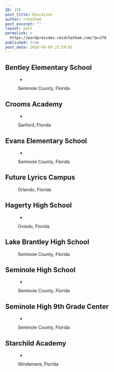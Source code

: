```yaml
---
ID: 276
post_title: Education
author: rchatham
post_excerpt: ""
layout: post
permalink: >
  https://wordpressdev.reidchatham.com/?p=276
published: true
post_date: 2020-09-09 21:54:01
---
```

<!-- wp:heading -->
<h2>Bentley Elementary School</h2>
<!-- /wp:heading -->

<!-- wp:gallery {"ids":[278]} -->
<figure class="wp-block-gallery columns-1 is-cropped"><ul class="blocks-gallery-grid"><li class="blocks-gallery-item"><figure><img src="https://wordpressdev.reidchatham.com/wp-content/uploads/2020/09/Bentley-Elementary-School-Seminole-County-Florida-1-1024x616.jpg" alt="" data-id="278" data-full-url="https://wordpressdev.reidchatham.com/wp-content/uploads/2020/09/Bentley-Elementary-School-Seminole-County-Florida-1.jpg" data-link="https://wordpressdev.reidchatham.com/?attachment_id=278" class="wp-image-278"/></figure></li></ul><figcaption class="blocks-gallery-caption">Seminole County, Florida</figcaption></figure>
<!-- /wp:gallery -->

<!-- wp:heading -->
<h2>Crooms Academy</h2>
<!-- /wp:heading -->

<!-- wp:gallery {"ids":[279]} -->
<figure class="wp-block-gallery columns-1 is-cropped"><ul class="blocks-gallery-grid"><li class="blocks-gallery-item"><figure><img src="https://wordpressdev.reidchatham.com/wp-content/uploads/2020/09/Crooms-Academy-Sanford-Florida-1024x538.jpg" alt="" data-id="279" data-full-url="https://wordpressdev.reidchatham.com/wp-content/uploads/2020/09/Crooms-Academy-Sanford-Florida.jpg" data-link="https://wordpressdev.reidchatham.com/?attachment_id=279" class="wp-image-279"/></figure></li></ul><figcaption class="blocks-gallery-caption">Sanford, Florida</figcaption></figure>
<!-- /wp:gallery -->

<!-- wp:heading -->
<h2>Evans Elementary School</h2>
<!-- /wp:heading -->

<!-- wp:gallery {"ids":[281]} -->
<figure class="wp-block-gallery columns-1 is-cropped"><ul class="blocks-gallery-grid"><li class="blocks-gallery-item"><figure><img src="https://wordpressdev.reidchatham.com/wp-content/uploads/2020/09/Evans-Elementary-School-Seminole-County-Florida-1-1024x801.jpg" alt="" data-id="281" data-full-url="https://wordpressdev.reidchatham.com/wp-content/uploads/2020/09/Evans-Elementary-School-Seminole-County-Florida-1.jpg" data-link="https://wordpressdev.reidchatham.com/?attachment_id=281" class="wp-image-281"/></figure></li></ul><figcaption class="blocks-gallery-caption">Seminole County, Florida</figcaption></figure>
<!-- /wp:gallery -->

<!-- wp:heading -->
<h2>Future Lyrics Campus</h2>
<!-- /wp:heading -->

<!-- wp:image {"id":361,"sizeSlug":"large"} -->
<figure class="wp-block-image size-large"><img src="https://wordpressdev.reidchatham.com/wp-content/uploads/2020/09/Future-Lyrics-Campus-Orlando-Florida-1-1024x576.jpg" alt="" class="wp-image-361"/><figcaption>Orlando, Florida</figcaption></figure>
<!-- /wp:image -->

<!-- wp:heading -->
<h2>Hagerty High School</h2>
<!-- /wp:heading -->

<!-- wp:gallery {"ids":[282]} -->
<figure class="wp-block-gallery columns-1 is-cropped"><ul class="blocks-gallery-grid"><li class="blocks-gallery-item"><figure><img src="https://wordpressdev.reidchatham.com/wp-content/uploads/2020/09/Hagerty-high-school-oviedo-Florida-1024x616.jpg" alt="" data-id="282" data-full-url="https://wordpressdev.reidchatham.com/wp-content/uploads/2020/09/Hagerty-high-school-oviedo-Florida.jpg" data-link="https://wordpressdev.reidchatham.com/?attachment_id=282" class="wp-image-282"/></figure></li></ul><figcaption class="blocks-gallery-caption">Oviedo, Florida</figcaption></figure>
<!-- /wp:gallery -->

<!-- wp:heading -->
<h2>Lake Brantley High School</h2>
<!-- /wp:heading -->

<!-- wp:image {"id":362,"sizeSlug":"large"} -->
<figure class="wp-block-image size-large"><img src="https://wordpressdev.reidchatham.com/wp-content/uploads/2020/09/Lake-Brantley-High-School-Class-Room-and-Cafeteria-Buildings-1024x511.jpg" alt="" class="wp-image-362"/><figcaption>Seminole County, Florida</figcaption></figure>
<!-- /wp:image -->

<!-- wp:heading -->
<h2>Seminole High School</h2>
<!-- /wp:heading -->

<!-- wp:gallery {"ids":[283]} -->
<figure class="wp-block-gallery columns-1 is-cropped"><ul class="blocks-gallery-grid"><li class="blocks-gallery-item"><figure><img src="https://wordpressdev.reidchatham.com/wp-content/uploads/2020/09/Seminole-high-school-Seminole-County-Florid-1024x616.jpg" alt="" data-id="283" data-full-url="https://wordpressdev.reidchatham.com/wp-content/uploads/2020/09/Seminole-high-school-Seminole-County-Florid.jpg" data-link="https://wordpressdev.reidchatham.com/?attachment_id=283" class="wp-image-283"/></figure></li></ul><figcaption class="blocks-gallery-caption">Seminole County, Florida</figcaption></figure>
<!-- /wp:gallery -->

<!-- wp:heading -->
<h2>Seminole High 9th Grade Center</h2>
<!-- /wp:heading -->

<!-- wp:gallery {"ids":[284]} -->
<figure class="wp-block-gallery columns-1 is-cropped"><ul class="blocks-gallery-grid"><li class="blocks-gallery-item"><figure><img src="https://wordpressdev.reidchatham.com/wp-content/uploads/2020/09/Seminole-high-ninth-grade-center-Seminole-County-Florida-1024x506.jpg" alt="" data-id="284" data-full-url="https://wordpressdev.reidchatham.com/wp-content/uploads/2020/09/Seminole-high-ninth-grade-center-Seminole-County-Florida.jpg" data-link="https://wordpressdev.reidchatham.com/?attachment_id=284" class="wp-image-284"/></figure></li></ul><figcaption class="blocks-gallery-caption">Seminole County, Florida</figcaption></figure>
<!-- /wp:gallery -->

<!-- wp:heading -->
<h2>Starchild Academy</h2>
<!-- /wp:heading -->

<!-- wp:gallery {"ids":[285]} -->
<figure class="wp-block-gallery columns-1 is-cropped"><ul class="blocks-gallery-grid"><li class="blocks-gallery-item"><figure><img src="https://wordpressdev.reidchatham.com/wp-content/uploads/2020/09/Starchild-Academy-Windemere-Florida-1024x586.jpg" alt="" data-id="285" data-full-url="https://wordpressdev.reidchatham.com/wp-content/uploads/2020/09/Starchild-Academy-Windemere-Florida.jpg" data-link="https://wordpressdev.reidchatham.com/?attachment_id=285" class="wp-image-285"/></figure></li></ul><figcaption class="blocks-gallery-caption">Windemere, Florida</figcaption></figure>
<!-- /wp:gallery -->